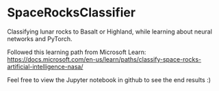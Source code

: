 # SpaceRocksClassifier
Classifying lunar rocks to Basalt or Highland, while learning about neural networks and PyTorch.

Followed this learning path from Microsoft Learn: https://docs.microsoft.com/en-us/learn/paths/classify-space-rocks-artificial-intelligence-nasa/

Feel free to view the Jupyter notebook in github to see the end results :)
